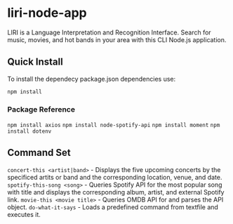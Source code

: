 # liri-node-app

LIRI is a Language Interpretation and Recognition Interface. Search for music, movies, and hot bands in your area with this CLI Node.js application.

## Quick Install

To install the dependecy package.json dependencies use:

`npm install`

### Package Reference

`npm install axios`
`npm install node-spotify-api`
`npm install moment`
`npm install dotenv`


## Command Set

 `concert-this <artist|band>` - Displays the five upcoming concerts by the specificed artits or band and the corresponding location, venue, and date.
 `spotify-this-song <song>` - Queries Spotify API for the most popular song with <song> title and displays the corresponding album, artist, and external Spotify link. 
 `movie-this <movie title>` - Queries OMDB API for <movie title> and parses the API object. 
 `do-what-it-says` - Loads a predefined command from textfile and executes it.
